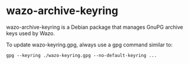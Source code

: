 wazo-archive-keyring
====================

wazo-archive-keyring is a Debian package that manages GnuPG archive keys used by Wazo.

To update wazo-keyring.gpg, always use a gpg command similar to:

```
gpg --keyring ./wazo-keyring.gpg --no-default-keyring ...
```
